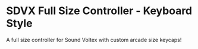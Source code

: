 # SDVX Full Size Controller - Keyboard Style
 A full size controller for Sound Voltex with custom arcade size keycaps!
